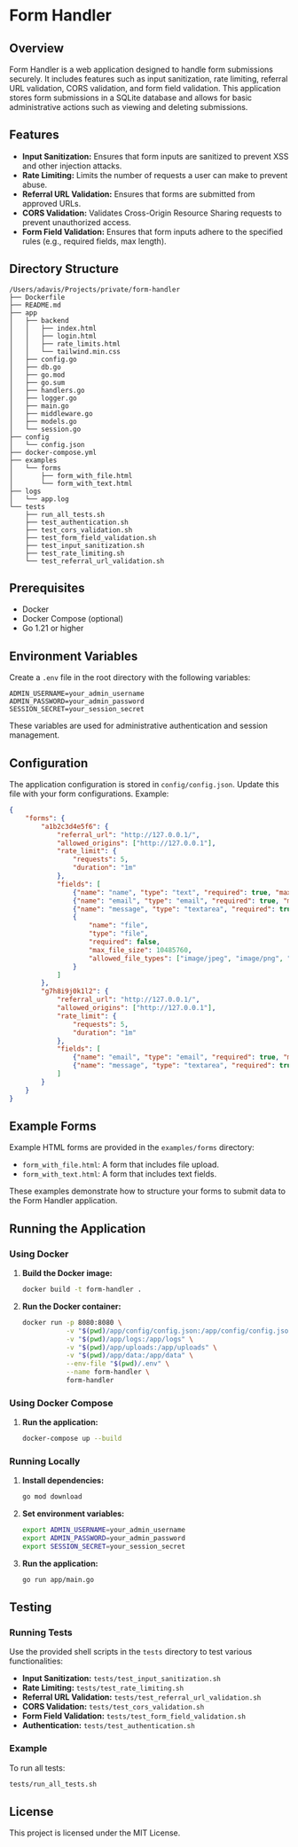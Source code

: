 
# Form Handler

## Overview

Form Handler is a web application designed to handle form submissions securely. It includes features such as input sanitization, rate limiting, referral URL validation, CORS validation, and form field validation. This application stores form submissions in a SQLite database and allows for basic administrative actions such as viewing and deleting submissions.

## Features

- **Input Sanitization:** Ensures that form inputs are sanitized to prevent XSS and other injection attacks.
- **Rate Limiting:** Limits the number of requests a user can make to prevent abuse.
- **Referral URL Validation:** Ensures that forms are submitted from approved URLs.
- **CORS Validation:** Validates Cross-Origin Resource Sharing requests to prevent unauthorized access.
- **Form Field Validation:** Ensures that form inputs adhere to the specified rules (e.g., required fields, max length).

## Directory Structure

```
/Users/adavis/Projects/private/form-handler
├── Dockerfile
├── README.md
├── app
│   ├── backend
│   │   ├── index.html
│   │   ├── login.html
│   │   ├── rate_limits.html
│   │   └── tailwind.min.css
│   ├── config.go
│   ├── db.go
│   ├── go.mod
│   ├── go.sum
│   ├── handlers.go
│   ├── logger.go
│   ├── main.go
│   ├── middleware.go
│   ├── models.go
│   └── session.go
├── config
│   └── config.json
├── docker-compose.yml
├── examples
│   └── forms
│       ├── form_with_file.html
│       └── form_with_text.html
├── logs
│   └── app.log
└── tests
    ├── run_all_tests.sh
    ├── test_authentication.sh
    ├── test_cors_validation.sh
    ├── test_form_field_validation.sh
    ├── test_input_sanitization.sh
    ├── test_rate_limiting.sh
    └── test_referral_url_validation.sh
```

## Prerequisites

- Docker
- Docker Compose (optional)
- Go 1.21 or higher

## Environment Variables

Create a `.env` file in the root directory with the following variables:

```
ADMIN_USERNAME=your_admin_username
ADMIN_PASSWORD=your_admin_password
SESSION_SECRET=your_session_secret
```

These variables are used for administrative authentication and session management.

## Configuration

The application configuration is stored in `config/config.json`. Update this file with your form configurations. Example:

```json
{
    "forms": {
        "a1b2c3d4e5f6": {
            "referral_url": "http://127.0.0.1/",
            "allowed_origins": ["http://127.0.0.1"],
            "rate_limit": {
                "requests": 5,
                "duration": "1m"
            },
            "fields": [
                {"name": "name", "type": "text", "required": true, "max_length": 100},
                {"name": "email", "type": "email", "required": true, "max_length": 100},
                {"name": "message", "type": "textarea", "required": true, "max_length": 500},
                {
                    "name": "file",
                    "type": "file",
                    "required": false,
                    "max_file_size": 10485760,
                    "allowed_file_types": ["image/jpeg", "image/png", "application/pdf"]
                }
            ]
        },
        "g7h8i9j0k1l2": {
            "referral_url": "http://127.0.0.1/",
            "allowed_origins": ["http://127.0.0.1"],
            "rate_limit": {
                "requests": 5,
                "duration": "1m"
            },
            "fields": [
                {"name": "email", "type": "email", "required": true, "max_length": 100},
                {"name": "message", "type": "textarea", "required": true, "max_length": 500}
            ]
        }
    }
}
```

## Example Forms

Example HTML forms are provided in the `examples/forms` directory:

- `form_with_file.html`: A form that includes file upload.
- `form_with_text.html`: A form that includes text fields.

These examples demonstrate how to structure your forms to submit data to the Form Handler application.

## Running the Application

### Using Docker

1. **Build the Docker image:**

    ```sh
    docker build -t form-handler .
    ```

2. **Run the Docker container:**

    ```sh
    docker run -p 8080:8080 \
               -v "$(pwd)/app/config/config.json:/app/config/config.json" \
               -v "$(pwd)/app/logs:/app/logs" \
               -v "$(pwd)/app/uploads:/app/uploads" \
               -v "$(pwd)/app/data:/app/data" \
               --env-file "$(pwd)/.env" \
               --name form-handler \
               form-handler
    ```

### Using Docker Compose

1. **Run the application:**

    ```sh
    docker-compose up --build
    ```

### Running Locally

1. **Install dependencies:**

    ```sh
    go mod download
    ```

2. **Set environment variables:**

    ```sh
    export ADMIN_USERNAME=your_admin_username
    export ADMIN_PASSWORD=your_admin_password
    export SESSION_SECRET=your_session_secret
    ```

3. **Run the application:**

    ```sh
    go run app/main.go
    ```

## Testing

### Running Tests

Use the provided shell scripts in the `tests` directory to test various functionalities:

- **Input Sanitization:** `tests/test_input_sanitization.sh`
- **Rate Limiting:** `tests/test_rate_limiting.sh`
- **Referral URL Validation:** `tests/test_referral_url_validation.sh`
- **CORS Validation:** `tests/test_cors_validation.sh`
- **Form Field Validation:** `tests/test_form_field_validation.sh`
- **Authentication:** `tests/test_authentication.sh`

### Example

To run all tests:

```sh
tests/run_all_tests.sh
```

## License

This project is licensed under the MIT License.

